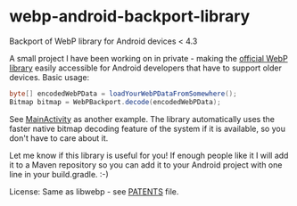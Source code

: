 webp-android-backport-library
=============================

Backport of WebP library for Android devices &lt; 4.3

A small project I have been working on in private - making the [official WebP library](https://chromium.googlesource.com/webm/libwebp/) easily accessible for Android developers that have to support older devices.
Basic usage:
```java
byte[] encodedWebPData = loadYourWebPDataFromSomewhere();
Bitmap bitmap = WebPBackport.decode(encodedWebPData);
```
See [MainActivity](https://github.com/mreichelt/webp-android-backport-library/blob/master/testapp/src/main/java/de/marcreichelt/webp_backport/testapp/MainActivity.java#L74) as another example.
The library automatically uses the faster native bitmap decoding feature of the system if it is available, so you don't have to care about it.

Let me know if this library is useful for you!
If enough people like it I will add it to a Maven repository so you can add it to your Android project with one line in your build.gradle. :-)


License: Same as libwebp - see [PATENTS](https://github.com/mreichelt/webp-android-backport-library/blob/master/webp_backport/jni/PATENTS) file.
